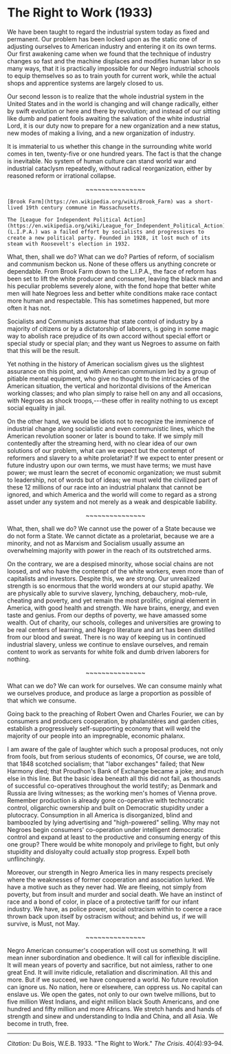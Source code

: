 <!--
title:   The Right to Work
author:  Du Bois, W.E.B.
journal: The Crisis
year:    1933
volume:  40
issue:   4
pages:   93-94
-->
# The Right to Work (1933)

We have been taught to regard the industrial system today as fixed and permanent. Our problem has been locked upon as the static one of adjusting ourselves to American industry and entering it on its own terms. Our first awakening came when we found that the technique of industry changes so fast and the machine displaces and modifies human labor in so many ways, that it is practically impossible for our Negro industrial schools to equip themselves so as to train youth for current work, while the actual shops and apprentice systems are largely closed to us.

Our second lesson is to realize that the whole industrial system in the United States and in the world is changing and will change radically, either by swift evolution or here and there by revolution; and instead of our sitting like dumb and patient fools awaiting the salvation of the white industrial Lord, it is our duty now to prepare for a new organization and a new status, new modes of making a living, and a new organization of industry.

It is immaterial to us whether this change in the surrounding white world comes in ten, twenty-five or one hundred years. The fact is that the change is inevitable. No system of human culture can stand world war and industrial cataclysm repeatedly, without radical reorganization, either by reasoned reform or irrational collapse.

<p style="text-align: center;">~~~~~~~~~~~~~~~</p>

```{margin}
[Brook Farm](https://en.wikipedia.org/wiki/Brook_Farm) was a short-lived 19th century commune in Massachusetts.

The [League for Independent Political Action](https://en.wikipedia.org/wiki/League_for_Independent_Political_Action) (L.I.P.A.) was a failed effort by socialists and progressives to create a new political party. Founded in 1928, it lost much of its steam with Roosevelt's election in 1932.
```

What, then, shall we do? What can we do? Parties of reform, of socialism and communism beckon us. None of these offers us anything concrete or dependable. From Brook Farm down to the L.I.P.A., the face of reform has been set to lift the white producer and consumer, leaving the black man and his peculiar problems severely alone, with the fond hope that better white men will hate Negroes less and better white conditions make race contact more human and respectable. This has sometimes happened, but more often it has not.

Socialists and Communists assume that state control of industry by a majority of citizens or by a dictatorship of laborers, is going in some magic way to abolish race prejudice of its own accord without special effort or special study or special plan; and they want us Negroes to assume on faith that this will be the result.

Yet nothing in the history of American socialism gives us the slightest assurance on this point, and with American communism led by a group of pitiable mental equipment, who give no thought to the intricacies of the American situation, the vertical and horizontal divisions of the American working classes; and who plan simply to raise hell on any and all occasions, with Negroes as shock troops,---these offer in reality nothing to us except social equality in jail.

On the other hand, we would be idiots not to recognize the imminence of industrial change along socialistic and even communistic lines, which the American revolution sooner or later is bound to take. If we simply mill contentedly after the streaming herd, with no clear idea of our own solutions of our problem, what can we expect but the contempt of reformers and slavery to a white proletariat? If we expect to enter present or future industry upon our own terms, we must have terms; we must have power; we must learn the secret of economic organization; we must submit to leadership, not of words but of ideas; we must weld the civilized part of these 12 millions of our race into an industrial phalanx that cannot be ignored, and which America  and the world will come to regard as a strong asset under any system and not merely as a weak and despicable liability.

<p style="text-align: center;">~~~~~~~~~~~~~~~</p>

What, then, shall we do? We cannot use the power of a State because we do not form a State. We cannot dictate as a proletariat, because we are a minority, and not as Marxism and Socialism usually assume an overwhelming majority with power in the reach of its outstretched arms.

On the contrary, we are a despised minority, whose social chains are not loosed, and who have the contempt of the white workers, even more than of capitalists and investors. Despite this, we are strong. Our unrealized strength is so enormous that the world wonders at our stupid apathy. We are physically able to survive slavery, lynching, debauchery, mob-rule, cheating and poverty, and yet remain the most prolific, original element in America, with good health and strength. We have brains, energy, and even taste and genius. From our depths of poverty, we have amassed some wealth. Out of charity, our schools, colleges and universities are growing to be real centers of learning, and Negro literature and art has been distilled from our blood and sweat. There is no way of keeping us in continued industrial slavery, unless we continue to enslave ourselves, and remain content to work as servants for white folk and dumb driven laborers for nothing.

<p style="text-align: center;">~~~~~~~~~~~~~~~</p>

What can we do? We can work for ourselves. We can consume mainly what we ourselves produce, and produce as large a proportion as possible of that which we consume.

Going back to the preaching of Robert Owen and Charles Fourier, we can by consumers and producers cooperation, by phalanstéres and garden cities, establish a progressively self-supporting economy that will weld the majority of our people into an impregnable, economic phalanx.

I am aware of the gale of laughter which such a proposal produces, not only from fools, but from serious students of economics, Of course, we are told, that 1848 scotched socialism; that "labor exchanges" failed; that New Harmony died; that Proudhon's Bank of Exchange became a joke; and much else in this line. But the basic idea beneath all this did not fail, as thousands of successful co-operatives throughout the world testify; as Denmark and Russia are living witnesses; as the working men's homes of Vienna prove. Remember production is already gone co-operative with technocratic control, oligarchic ownership and built on Democratic stupidity under a plutocracy. Consumption in all America is disorganized, blind and bamboozled by lying advertising and "high-powered" selling. Why may not Negroes begin consumers' co-operation under intelligent democratic control and expand at least to the productive and consuming energy of this one group? There would be white monopoly and privilege to fight, but only stupidity and disloyalty could actually stop progress. Expell both unflinchingly.

Moreover, our strength in Negro America lies in many respects precisely where the weaknesses of former cooperation and association lurked. We have a motive such as they never had. We are fleeing, not simply from poverty, but from insult and murder and social death. We have an instinct of race and a bond of color, in place of a protective tariff for our infant industry. We have, as police power, social ostracism within to coerce a race thrown back upon itself by ostracism without; and behind us, if we will survive, is Must, not May.

<p style="text-align: center;">~~~~~~~~~~~~~~~</p>

Negro American consumer's cooperation will cost us something. It will mean inner subordination and obedience. It will call for inflexible discipline. It will mean years of poverty and sacrifice, but not aimless, rather to one great End. It will invite ridicule, retaliation and discrimination. All this and more. But if we succeed, we have conquered a world. No future revolution can ignore us. No nation, here or elsewhere, can oppress us. No capital can enslave us. We open the gates, not only to our own twelve millions, but to five million West Indians, and eight million black South Americans, and one hundred and fifty million and more Africans. We stretch hands and hands of strength and sinew and understanding to India and China, and all Asia. We become in truth, free.

_________________
*Citation:* Du Bois, W.E.B. 1933. "The Right to Work." *The Crisis*. 40(4):93&ndash;94.